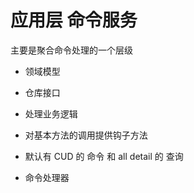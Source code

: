 # 应用层 命令服务


主要是聚合命令处理的一个层级

- 领域模型
- 仓库接口
- 处理业务逻辑
- 对基本方法的调用提供钩子方法

- 默认有 CUD 的 命令 和 all detail 的 查询

- 命令处理器

